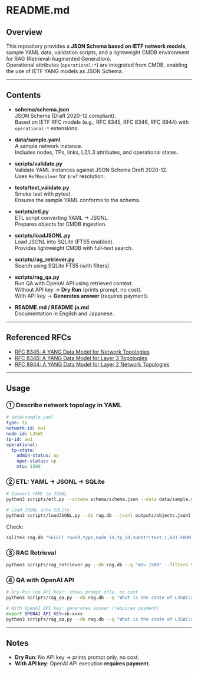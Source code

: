# README.md

## Overview

This repository provides a **JSON Schema based on IETF network models**, sample YAML data, validation scripts, and a lightweight CMDB environment for RAG (Retrieval-Augmented Generation).  
Operational attributes (`operational:*`) are integrated from CMDB, enabling the use of IETF YANG models as JSON Schema.  

---

## Contents

- **schema/schema.json**  
  JSON Schema (Draft 2020-12 compliant).  
  Based on IETF RFC models (e.g., RFC 8345, RFC 8346, RFC 8944) with `operational:*` extensions.

- **data/sample.yaml**  
  A sample network instance.  
  Includes nodes, TPs, links, L2/L3 attributes, and operational states.

- **scripts/validate.py**  
  Validate YAML instances against JSON Schema Draft 2020-12.  
  Uses `RefResolver` for `$ref` resolution.

- **tests/test_validate.py**  
  Smoke test with pytest.  
  Ensures the sample YAML conforms to the schema.

- **scripts/etl.py**  
  ETL script converting YAML → JSONL.  
  Prepares objects for CMDB ingestion.

- **scripts/loadJSONL.py**  
  Load JSONL into SQLite (FTS5 enabled).  
  Provides lightweight CMDB with full-text search.

- **scripts/rag_retriever.py**  
  Search using SQLite FTS5 (with filters).

- **scripts/rag_qa.py**  
  Run QA with OpenAI API using retrieved context.  
  Without API key → **Dry Run** (prints prompt, no cost).  
  With API key → **Generates answer** (requires payment).

- **README.md / README.ja.md**  
  Documentation in English and Japanese.

---

## Referenced RFCs

- [RFC 8345: A YANG Data Model for Network Topologies](https://www.rfc-editor.org/rfc/rfc8345)  
- [RFC 8346: A YANG Data Model for Layer 3 Topologies](https://www.rfc-editor.org/rfc/rfc8346)  
- [RFC 8944: A YANG Data Model for Layer 2 Network Topologies](https://www.rfc-editor.org/rfc/rfc8944)  

---

## Usage

### ① Describe network topology in YAML
```yaml
# data/sample.yaml
type: tp
network-id: nw1
node-id: L3SW1
tp-id: ae1
operational: 
  tp-state:
    admin-status: up
    oper-status: up
    mtu: 1500
```

### ② ETL: YAML → JSONL → SQLite
```bash
# Convert YAML to JSONL
python3 scripts/etl.py --schema schema/schema.json --data data/sample.yaml --out outputs/objects.jsonl

# Load JSONL into SQLite
python3 scripts/loadJSONL.py --db rag.db --jsonl outputs/objects.jsonl --reset
```

Check:
```bash
sqlite3 rag.db "SELECT rowid,type,node_id,tp_id,substr(text,1,60) FROM docs LIMIT 5;"
```

### ③ RAG Retrieval
```bash
python3 scripts/rag_retriever.py --db rag.db --q "mtu 1500" --filters type=tp node_id=L3SW1 --k 3
```

### ④ QA with OpenAI API
```bash
# Dry Run (no API key): shows prompt only, no cost
python3 scripts/rag_qa.py --db rag.db --q "What is the state of L3SW1:ae1?" --filters type=tp node_id=L3SW1 --k 3 --dry-run

# With OpenAI API key: generates answer (requires payment)
export OPENAI_API_KEY=sk-xxxx
python3 scripts/rag_qa.py --db rag.db --q "What is the state of L3SW1:ae1?" --filters type=tp node_id=L3SW1 --k 3
```

---

## Notes
- **Dry Run**: No API key → prints prompt only, no cost.  
- **With API key**: OpenAI API execution **requires payment**.  
